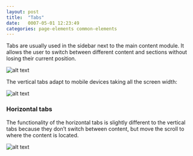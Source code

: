 ```yaml
---
layout: post
title:  "Tabs"
date:   0007-05-01 12:23:49
categories: page-elements common-elements
---
```


Tabs are usually used in the sidebar next to the main content module. It allows the user to switch between
different content and sections without losing their current position.

![alt text][tab-active]


The vertical tabs adapt to mobile devices taking all the screen width:

![alt text][tab-vertical]

### Horizontal tabs

The functionality of the horizontal tabs is slightly different to the vertical tabs because they don’t switch
between content, but move the scroll to where the content is located.

![alt text][tab-horizontal]



[tab-active]: /gfw-style-guides/images/posts/responsive-adaptations/grid-site.png "Repsonsive Adaptations"
[tab-vertical]: /gfw-style-guides/images/posts/responsive-adaptations/grid-site.png "Repsonsive Adaptations"
[tab-horizontal]: /gfw-style-guides/images/posts/responsive-adaptations/grid-site.png "Repsonsive Adaptations"
